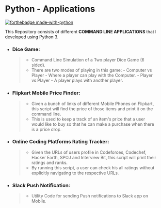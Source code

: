 # Python - Applications 
[![forthebadge made-with-python](http://ForTheBadge.com/images/badges/made-with-python.svg)](https://www.python.org/)

This Repository consists of different **COMMAND LINE APPLICATIONS** that I developed using Python 3.

-	### Dice Game: 
    > - Command Line Simulation of a Two player Dice Game (6 sided). 
    > - There are two modes of playing in this game: 
        - Computer vs Player - Where a player can play with the Computer.
        - Player vs Player - A player plays with another player.

-	### Flipkart Mobile Price Finder: 
    > - Given a bunch of links of different Mobile Phones on Flipkart, this script will find the price of those items and print it on the command line. 
    > - This is used to keep a track of an item's price that a user would like to buy so that he can make a purchase when there is a price drop.

-	### Online Coding Platforms Rating Tracker: 
    > - Given the URLs of users profile in Codeforces, Codechef, Hacker Earth, SPOJ and Interview Bit, this script will print their ratings and ranks. 
    > - By running this script, a user can check his all ratings without explicitly navigating to the respective URLs.
   
-   ### Slack Push Notification:
    > - Utility Code for sending Push notifications to Slack app on Mobile.
